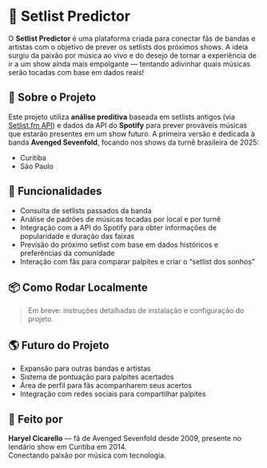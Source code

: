  <h1>🎸 Setlist Predictor</h1>

  <p>
    O <strong>Setlist Predictor</strong> é uma plataforma criada para conectar fãs de bandas e artistas com o objetivo de prever os setlists dos próximos shows. 
    A ideia surgiu da paixão por música ao vivo e do desejo de tornar a experiência de ir a um show ainda mais empolgante — tentando adivinhar quais músicas serão tocadas com base em dados reais!
  </p>

  <h2>🔮 Sobre o Projeto</h2>
  <p>
    Este projeto utiliza <strong>análise preditiva</strong> baseada em setlists antigos (via 
    <a href="https://api.setlist.fm/docs/" target="_blank">Setlist.fm API</a>) e dados da API do 
    <strong>Spotify</strong> para prever prováveis músicas que estarão presentes em um show futuro. 
    A primeira versão é dedicada à banda <strong>Avenged Sevenfold</strong>, focando nos shows da turnê brasileira de 2025:
  </p>
  <ul>
    <li>Curitiba</li>
    <li>São Paulo</li>
  </ul>

  <h2>🚀 Funcionalidades</h2>
  <ul>
    <li>Consulta de setlists passados da banda</li>
    <li>Análise de padrões de músicas tocadas por local e por turnê</li>
    <li>Integração com a API do Spotify para obter informações de popularidade e duração das faixas</li>
    <li>Previsão do próximo setlist com base em dados históricos e preferências da comunidade</li>
    <li>Interação com fãs para comparar palpites e criar o “setlist dos sonhos”</li>
  </ul>
 <h2>📦 Como Rodar Localmente</h2>
  <blockquote>
    Em breve: instruções detalhadas de instalação e configuração do projeto.
  </blockquote>

  <h2>🌎 Futuro do Projeto</h2>
  <ul>
    <li>Expansão para outras bandas e artistas</li>
    <li>Sistema de pontuação para palpites acertados</li>
    <li>Área de perfil para fãs acompanharem seus acertos</li>
    <li>Integração com redes sociais para compartilhar palpites</li>
  </ul>

  <h2>🤘 Feito por</h2>
  <p>
    <strong>Haryel Cicarello</strong> — fã de Avenged Sevenfold desde 2009, presente no lendário show em Curitiba em 2014. <br>
    Conectando paixão por música com tecnologia.
  </p>
